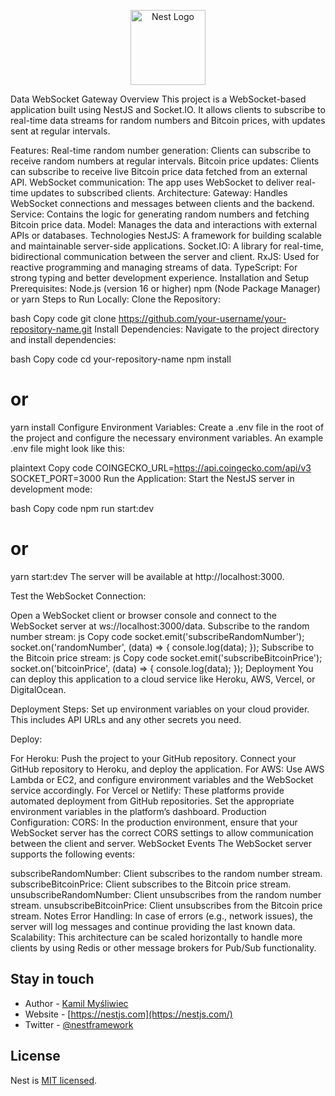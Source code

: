 <p align="center">
  <a href="http://nestjs.com/" target="blank"><img src="https://nestjs.com/img/logo-small.svg" width="120" alt="Nest Logo" /></a>
</p>

[circleci-image]: https://img.shields.io/circleci/build/github/nestjs/nest/master?token=abc123def456
[circleci-url]: https://circleci.com/gh/nestjs/nest

 Data WebSocket Gateway
Overview
This project is a WebSocket-based application built using NestJS and Socket.IO. It allows clients to subscribe to real-time data streams for random numbers and Bitcoin prices, with updates sent at regular intervals.

Features:
Real-time random number generation: Clients can subscribe to receive random numbers at regular intervals.
Bitcoin price updates: Clients can subscribe to receive live Bitcoin price data fetched from an external API.
WebSocket communication: The app uses WebSocket to deliver real-time updates to subscribed clients.
Architecture:
Gateway: Handles WebSocket connections and messages between clients and the backend.
Service: Contains the logic for generating random numbers and fetching Bitcoin price data.
Model: Manages the data and interactions with external APIs or databases.
Technologies
NestJS: A framework for building scalable and maintainable server-side applications.
Socket.IO: A library for real-time, bidirectional communication between the server and client.
RxJS: Used for reactive programming and managing streams of data.
TypeScript: For strong typing and better development experience.
Installation and Setup
Prerequisites:
Node.js (version 16 or higher)
npm (Node Package Manager) or yarn
Steps to Run Locally:
Clone the Repository:

bash
Copy code
git clone https://github.com/your-username/your-repository-name.git
Install Dependencies: Navigate to the project directory and install dependencies:

bash
Copy code
cd your-repository-name
npm install
# or
yarn install
Configure Environment Variables: Create a .env file in the root of the project and configure the necessary environment variables. An example .env file might look like this:

plaintext
Copy code
COINGECKO_URL=https://api.coingecko.com/api/v3
SOCKET_PORT=3000
Run the Application: Start the NestJS server in development mode:

bash
Copy code
npm run start:dev
# or
yarn start:dev
The server will be available at http://localhost:3000.

Test the WebSocket Connection:

Open a WebSocket client or browser console and connect to the WebSocket server at ws://localhost:3000/data.
Subscribe to the random number stream:
js
Copy code
socket.emit('subscribeRandomNumber');
socket.on('randomNumber', (data) => {
  console.log(data);
});
Subscribe to the Bitcoin price stream:
js
Copy code
socket.emit('subscribeBitcoinPrice');
socket.on('bitcoinPrice', (data) => {
  console.log(data);
});
Deployment
You can deploy this application to a cloud service like Heroku, AWS, Vercel, or DigitalOcean.

Deployment Steps:
Set up environment variables on your cloud provider. This includes API URLs and any other secrets you need.

Deploy:

For Heroku:
Push the project to your GitHub repository.
Connect your GitHub repository to Heroku, and deploy the application.
For AWS:
Use AWS Lambda or EC2, and configure environment variables and the WebSocket service accordingly.
For Vercel or Netlify:
These platforms provide automated deployment from GitHub repositories. Set the appropriate environment variables in the platform’s dashboard.
Production Configuration:
CORS: In the production environment, ensure that your WebSocket server has the correct CORS settings to allow communication between the client and server.
WebSocket Events
The WebSocket server supports the following events:

subscribeRandomNumber: Client subscribes to the random number stream.
subscribeBitcoinPrice: Client subscribes to the Bitcoin price stream.
unsubscribeRandomNumber: Client unsubscribes from the random number stream.
unsubscribeBitcoinPrice: Client unsubscribes from the Bitcoin price stream.
Notes
Error Handling: In case of errors (e.g., network issues), the server will log messages and continue providing the last known data.
Scalability: This architecture can be scaled horizontally to handle more clients by using Redis or other message brokers for Pub/Sub functionality.

## Stay in touch

- Author - [Kamil Myśliwiec](https://twitter.com/kammysliwiec)
- Website - [https://nestjs.com](https://nestjs.com/)
- Twitter - [@nestframework](https://twitter.com/nestframework)

## License

Nest is [MIT licensed](https://github.com/nestjs/nest/blob/master/LICENSE).
